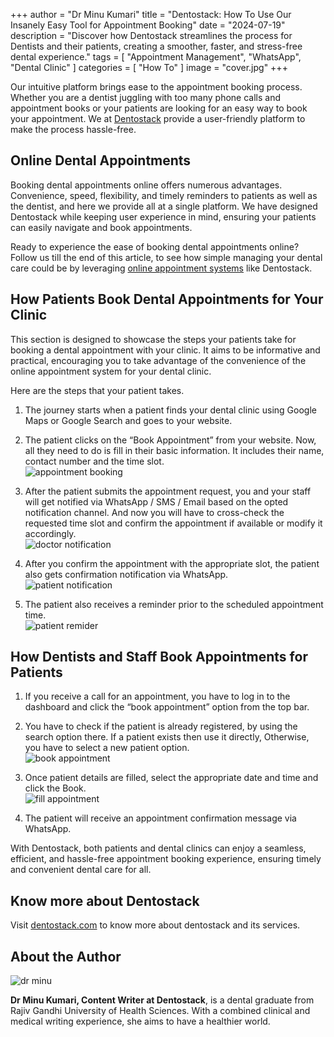 +++
author = "Dr Minu Kumari"
title = "Dentostack: How To Use Our Insanely Easy Tool for Appointment Booking"
date = "2024-07-19"
description = "Discover how Dentostack streamlines the process for Dentists and their patients, creating a smoother, faster, and stress-free dental experience."
tags = [
    "Appointment Management",
    "WhatsApp",
    "Dental Clinic"
]
categories = [
    "How To"
]
image = "cover.jpg"
+++

Our intuitive platform brings ease to the appointment booking process. Whether you are a dentist juggling with too many phone calls and appointment books or your patients are looking for an easy way to book your appointment. We at [Dentostack](https://dentostack.com) provide a user-friendly platform to make the process hassle-free.

## Online Dental Appointments

Booking dental appointments online offers numerous advantages. Convenience, speed, flexibility, and timely reminders to patients as well as the dentist, and here we provide all at a single platform. We have designed Dentostack while keeping user experience in mind, ensuring your patients can easily navigate and book appointments.

Ready to experience the ease of booking dental appointments online? Follow us till the end of this article, to see how simple managing your dental care could be by leveraging [online appointment systems](https://dentostack.com) like Dentostack.

## How Patients Book Dental Appointments for Your Clinic

This section is designed to showcase the steps your patients take for booking a dental appointment with your clinic. It aims to be informative and practical, encouraging you to take advantage of the convenience of the online appointment system for your dental clinic.

Here are the steps that your patient takes.

1. The journey starts when a patient finds your dental clinic using Google Maps or Google Search and goes to your website.

2. The patient clicks on the  “Book Appointment” from your website. Now, all they need to do is fill in their basic information. It includes their name, contact number and the time slot.  
![appointment booking](/images/post/how-to-post-1/appointment_booking.gif)

3. After the patient submits the appointment request, you and your staff will get notified via WhatsApp / SMS / Email based on the opted notification channel. And now you will have to cross-check the requested time slot and confirm the appointment if available or modify it accordingly.  
![doctor notification](/images/post/how-to-post-1/doctor_notification.png)

4. After you confirm the appointment with the appropriate slot, the patient also gets confirmation notification via WhatsApp.  
![patient notification](/images/post/how-to-post-1/patient_cnf.png)

5. The patient also receives a reminder prior to the scheduled appointment time.  
![patient remider](/images/post/how-to-post-1/patient_remind.png)

## How Dentists and Staff Book Appointments for Patients

1. If you receive a call for an appointment, you have to log in to the dashboard and click the “book appointment” option from the top bar.
2. You have to check if the patient is already registered, by using the search option there. If a patient exists then use it directly, Otherwise, you have to select a new patient option.  
![book appointment](/images/post/how-to-post-1/book_appointment.png)

3. Once patient details are filled, select the appropriate date and time and click the Book.  
![fill appointment](/images/post/how-to-post-1/filled_form.png)

4. The patient will receive an appointment confirmation message via WhatsApp.


With Dentostack, both patients and dental clinics can enjoy a seamless, efficient, and hassle-free appointment booking experience, ensuring timely and convenient dental care for all.

## Know more about Dentostack

Visit [dentostack.com](https://dentostack.com) to know more about dentostack and its services.

## About the Author
![dr minu](/images/authors/drminu.jpg)

**Dr Minu Kumari, Content Writer at Dentostack**, is a dental graduate from Rajiv Gandhi University of Health Sciences. With a combined clinical and medical writing experience, she aims to have a healthier world.